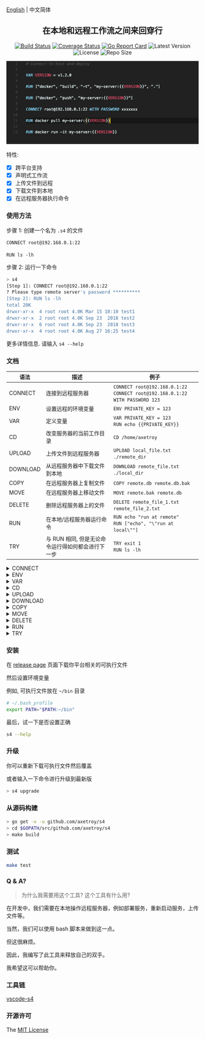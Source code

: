 [English](README.md) | 中文简体

<div align="center">

## 在本地和远程工作流之间来回穿行

[![Build Status](https://github.com/axetroy/s4/workflows/test/badge.svg)](https://github.com/axetroy/s4/actions)
[![Coverage Status](https://coveralls.io/repos/github/axetroy/s4/badge.svg?branch=master)](https://coveralls.io/github/axetroy/s4?branch=master)
[![Go Report Card](https://goreportcard.com/badge/github.com/axetroy/s4)](https://goreportcard.com/report/github.com/axetroy/s4)
![Latest Version](https://img.shields.io/github/v/release/axetroy/s4.svg)
![License](https://img.shields.io/github/license/axetroy/s4.svg)
![Repo Size](https://img.shields.io/github/repo-size/axetroy/s4.svg)

![Screenshot](screenshot.png)

</div>

特性:

- [x] 跨平台支持
- [x] 声明式工作流
- [x] 上传文件到远程
- [x] 下载文件到本地
- [x] 在远程服务器执行命令

### 使用方法

步骤 1: 创建一个名为 `.s4` 的文件

```s4
CONNECT root@192.168.0.1:22

RUN ls -lh
```

步骤 2: 运行一下命令

```bash
> s4
[Step 1]: CONNECT root@192.168.0.1:22
? Please type remote server's password **********
[Step 2]: RUN ls -lh
total 20K
drwxr-xr-x  4 root root 4.0K Mar 15 10:10 test1
drwxr-xr-x  2 root root 4.0K Sep 23  2018 test2
drwxr-xr-x  6 root root 4.0K Sep 23  2018 test3
drwxr-xr-x  4 root root 4.0K Aug 27 16:25 test4
```

更多详情信息. 请输入 `s4 --help`

### 文档

| 语法     | 描述                                              | 例子                                                                              |
| -------- | ------------------------------------------------- | --------------------------------------------------------------------------------- |
| CONNECT  | 连接到远程服务器                                  | `CONNECT root@192.168.0.1:22`<br/>`CONNECT root@192.168.0.1:22 WITH PASSWORD 123` |
| ENV      | 设置远程的环境变量                                | `ENV PRIVATE_KEY = 123`                                                           |
| VAR      | 定义变量                                          | `VAR PRIVATE_KEY = 123`<br/>`RUN echo {{PRIVATE_KEY}}`                            |
| CD       | 改变服务器的当前工作目录                          | `CD /home/axetroy`                                                                |
| UPLOAD   | 上传文件到远程服务器                              | `UPLOAD local_file.txt ./remote_dir`                                              |
| DOWNLOAD | 从远程服务器中下载文件到本地                      | `DOWNLOAD remote_file.txt ./local_dir`                                            |
| COPY     | 在远程服务器上复制文件                            | `COPY remote.db remote.db.bak`                                                    |
| MOVE     | 在远程服务器上移动文件                            | `MOVE remote.bak remote.db`                                                       |
| DELETE   | 删除远程服务器上的文件                            | `DELETE remote_file_1.txt remote_file_2.txt`                                      |
| RUN      | 在本地/远程服务器运行命令                         | `RUN echo "run at remote"`<br/>`RUN ["echo", "\"run at local\""]`                 |
| TRY      | 与 RUN 相同, 但是无论命令运行得如何都会进行下一步 | `TRY exit 1`<br/>`RUN ls -lh`                                                     |

<details><summary>CONNECT</summary>

连接远程服务器。 它的格式应该是这样 `<username>@<address>:<port> [WITH [PASSWORD|FILE] [VALUE]]`

eg `CONNECT root@192.168.0.1:22`

eg `CONNECT root@192.168.0.1:22 WITH PASSWORD you_password`

eg `CONNECT root@192.168.0.1:22 WITH FILE ./path/to/private/key/file`

如果没有提供密码或者密钥文件， 那么程序会在终端询问输入密码

</details>

<details><summary>ENV</summary>

为远程命令 `RUN` 设置环境变量

eg `ENV PRIVATE_KEY = 123`

</details>

<details><summary>VAR</summary>

定义变量。 这里有 3 中方式定义变量。

### 直接赋值

它的格式是 `VAR {key} = {value}`

```s4
VAR PRIVATE_KEY = 123

RUN echo {{PRIVATE_KEY}}
```

### 从环境变量读取

它的格式是这样 `VAR {key} = ${envKey}:{tag}`

`tag` 可以是 `local`/`remote`. 用于指定获取 本地/远程 的变量变量

```s4
CONNECT root@192.168.0.1:22

VAR GOPATH_LOCAL = $GOPATH:local

VAR GOPATH_REMOTE = $GOPATH:remote

RUN echo "remote GOPATH: {{GOPATH_REMOTE}}, local GOPATH: {{GOPATH_LOCAL}}"
```

### 从命令的 stdout 中读取

它的格式是这样 `VAR {key} <= {bashCommand}`.

它会在远程服务器执行命令，并且把它的 stdout 作为变量的值

或者使用这种格式 `VAR {key} <= ["{command}", "{argument1}", "{argument2}"]` 运行本地命令

```s4
VAR NODE_VERSION_LOCAL <= ["node", "-v"]

VAR NODE_VERSION_REMOTE <= node -v

RUN echo "remote version: {{NODE_VERSION_REMOTE}}, local version: {{NODE_VERSION_LOCAL}}"
```

```s4
VAR PRIVATE_KEY = 123
ENV PRIVATE_KEY = {{PRIVATE_KEY}}
RUN echo {{PRIVATE_KEY}}
```

</details>

<details><summary>CD</summary>

更改远程服务器的当前工作目录

eg `CD /home/axetroy`

如果目录不存在，则会抛出异常

它会影响所有的关于远程服务器的操作，包括 上传文件/下载文件/运行命令 等

</details>

<details><summary>UPLOAD</summary>

上传本地文件到远程服务器

eg `UPLOAD start.py ./server`

它需要至少两个参数。 最后一个参数是远程服务器上，最终上传到的目录路径

其余的参数为本地文件路径

</details>

<details><summary>DOWNLOAD</summary>

下载远程服务器的文件到本地

eg `DOWNLOAD start.py ./server`

它需要至少两个参数。 最后一个参数是本地机器，最终下载到的目录路径

其余的参数为远程服务器文件路径

</details>

<details><summary>COPY</summary>

在远程服务器复制文件

eg `COPY data.db data.db.bak`

</details>

<details><summary>MOVE</summary>

在远程服务器移动文件

eg `MOVE data.db data.db.bak`

</details>

<details><summary>DELETE</summary>

删除远程服务器的文件。为了安全考虑，Linux 系统级的目录不允许被删除

eg `DELETE file1 file2`

</details>

<details><summary>RUN</summary>

在 本地/远程服务器 上运行命令

#### 在远程服务器上运行

eg `RUN python ./remote/start.py`

支持多行换行

```s4
# run at remote
RUN npm version \
    && npm run build \
    && npm run test \
    && npm run publish
```

#### 在本机上运行

```s4
# run at local machine
RUN ["npm", "run", "build"]
```

</details>

<details><summary>TRY</summary>

与 RUN 相同, 但是无论命令运行得如何都会进行下一步

</details>

### 安装

在 [release page](https://github.com/axetroy/s4/releases) 页面下载你平台相关的可执行文件

然后设置环境变量

例如, 可执行文件放在 `~/bin` 目录

```bash
# ~/.bash_profile
export PATH="$PATH:~/bin"
```

最后，试一下是否设置正确

```bash
s4 --help
```

### 升级

你可以重新下载可执行文件然后覆盖

或者输入一下命令进行升级到最新版

```bash
> s4 upgrade
```

### 从源码构建

```bash
> go get -v -u github.com/axetroy/s4
> cd $GOPATH/src/github.com/axetroy/s4
> make build
```

### 测试

```bash
make test
```

### Q & A?

> 为什么我需要用这个工具?
> 这个工具有什么用?

在开发中，我们需要在本地操作远程服务器，例如部署服务，重新启动服务，上传文件等。

当然，我们可以使用 bash 脚本来做到这一点。

但这很麻烦。

因此，我编写了此工具来释放自己的双手。

我希望这可以帮助你。

### 工具链

[vscode-s4](https://github.com/axetroy/vscode-s4)

### 开源许可

The [MIT License](https://github.com/axetroy/s4/blob/master/LICENSE)
